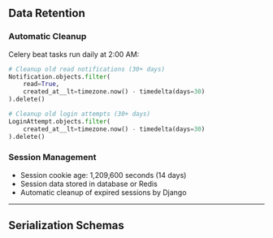## Data Retention

### Automatic Cleanup

Celery beat tasks run daily at 2:00 AM:

```python
# Cleanup old read notifications (30+ days)
Notification.objects.filter(
    read=True,
    created_at__lt=timezone.now() - timedelta(days=30)
).delete()

# Cleanup old login attempts (30+ days)
LoginAttempt.objects.filter(
    created_at__lt=timezone.now() - timedelta(days=30)
).delete()
```

### Session Management

- Session cookie age: 1,209,600 seconds (14 days)
- Session data stored in database or Redis
- Automatic cleanup of expired sessions by Django

---

## Serialization Schemas
